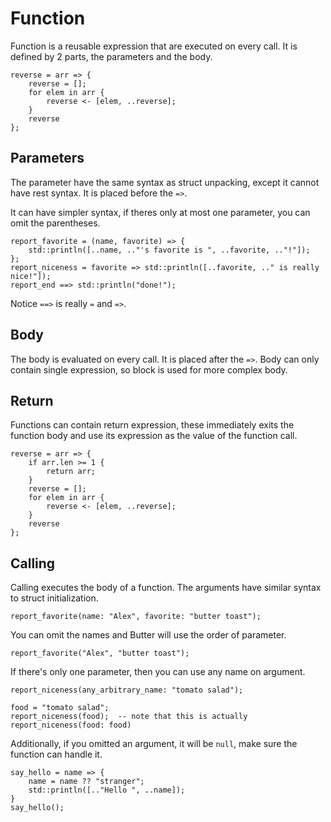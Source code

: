 # Function

Function is a reusable expression that are executed on every call. It is defined by 2 parts, the parameters and the body.

```butter
reverse = arr => {
    reverse = [];
    for elem in arr {
        reverse <- [elem, ..reverse];
    }
    reverse
};
```

## Parameters

The parameter have the same syntax as struct unpacking, except it cannot have rest syntax. It is placed before the `=>`.

It can have simpler syntax, if theres only at most one parameter, you can omit the parentheses.

```butter
report_favorite = (name, favorite) => {
    std::println([..name, .."'s favorite is ", ..favorite, .."!"]);
};
report_niceness = favorite => std::println([..favorite, .." is really nice!"]);
report_end ==> std::println("done!");
```

Notice `==>` is really `=` and `=>`.

## Body

The body is evaluated on every call. It is placed after the `=>`. Body can only contain single expression, so block is used for more complex body.

## Return

Functions can contain return expression, these immediately exits the function body and use its expression as the value of the function call.

```butter
reverse = arr => {
    if arr.len >= 1 {
        return arr;
    }
    reverse = [];
    for elem in arr {
        reverse <- [elem, ..reverse];
    }
    reverse
};
```

## Calling

Calling executes the body of a function. The arguments have similar syntax to struct initialization.

```butter
report_favorite(name: "Alex", favorite: "butter toast");
```

You can omit the names and Butter will use the order of parameter.

```butter
report_favorite("Alex", "butter toast");
```

If there's only one parameter, then you can use any name on argument.

```butter
report_niceness(any_arbitrary_name: "tomato salad");

food = "tomato salad";
report_niceness(food);  -- note that this is actually report_niceness(food: food)
```

Additionally, if you omitted an argument, it will be `null`, make sure the function can handle it.

```butter
say_hello = name => {
    name = name ?? "stranger";
    std::println([.."Hello ", ..name]);
}
say_hello();
```
